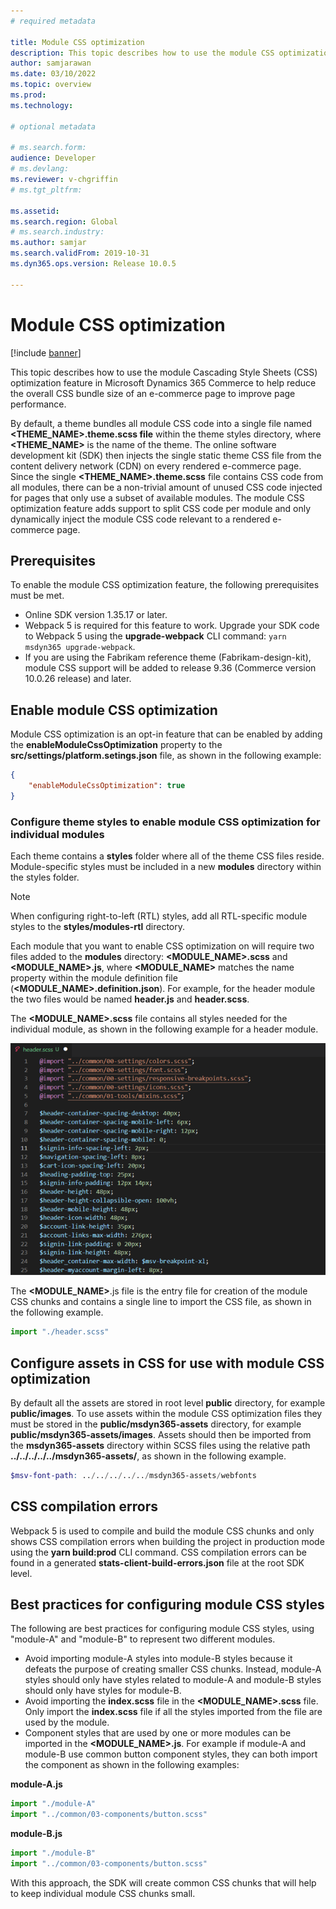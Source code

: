 ```yaml
---
# required metadata

title: Module CSS optimization
description: This topic describes how to use the module CSS optimization feature in Microsoft Dynamics 365 Commerce to help reduce the overall CSS bundle size of an e-commerce page to improve page performance.
author: samjarawan
ms.date: 03/10/2022
ms.topic: overview
ms.prod: 
ms.technology: 

# optional metadata

# ms.search.form: 
audience: Developer
# ms.devlang: 
ms.reviewer: v-chgriffin
# ms.tgt_pltfrm: 

ms.assetid: 
ms.search.region: Global
# ms.search.industry: 
ms.author: samjar
ms.search.validFrom: 2019-10-31
ms.dyn365.ops.version: Release 10.0.5

---
```

# Module CSS optimization

[!include [banner](../includes/banner.md)]

This topic describes how to use the module Cascading Style Sheets (CSS) optimization feature in Microsoft Dynamics 365 Commerce to help reduce the overall CSS bundle size of an e-commerce page to improve page performance.

By default, a theme bundles all module CSS code into a single file named **\<THEME_NAME\>.theme.scss file** within the theme styles directory, where **\<THEME_NAME\>** is the name of the theme. The online software development kit (SDK) then injects the single static theme CSS file from the content delivery network (CDN) on every rendered e-commerce page. Since the single **\<THEME_NAME\>.theme.scss** file contains CSS code from all modules, there can be a non-trivial amount of unused CSS code injected for pages that only use a subset of available modules. The module CSS optimization feature adds support to split CSS code per module and only dynamically inject the module CSS code relevant to a rendered e-commerce page.
 
## Prerequisites

To enable the module CSS optimization feature, the following prerequisites must be met.

- Online SDK version 1.35.17 or later.
- Webpack 5 is required for this feature to work. Upgrade your SDK code to Webpack 5 using the **upgrade-webpack** CLI command: ```yarn msdyn365 upgrade-webpack```.
- If you are using the Fabrikam reference theme (Fabrikam-design-kit), module CSS support will be added to release 9.36 (Commerce version 10.0.26 release) and later.
 
## Enable module CSS optimization

Module CSS optimization is an opt-in feature that can be enabled by adding the **enableModuleCssOptimization** property to the **src/settings/platform.setings.json** file, as shown in the following example:

```json
{
    "enableModuleCssOptimization": true
}
```

### Configure theme styles to enable module CSS optimization for individual modules
 
Each theme contains a **styles** folder where all of the theme CSS files reside. Module-specific styles must be included in a new **modules** directory within the styles folder.

> [!NOTE]
> When configuring right-to-left (RTL) styles, add all RTL-specific module styles to the **styles\/modules-rtl** directory.
 
Each module that you want to enable CSS optimization on will require two files added to the **modules** directory: **\<MODULE_NAME\>.scss** and **\<MODULE_NAME\>.js**, where **\<MODULE_NAME\>** matches the name property within the module definition file (**\<MODULE_NAME\>.definition.json**). For example, for the header module the two files would be named **header.js** and **header.scss**.
 
The **\<MODULE_NAME\>.scss** file contains all styles needed for the individual module, as shown in the following example for a header module.

![Example of a header.scss file](media/css-optimization-3.png)

The **\<MODULE_NAME\>**.js file is the entry file for creation of the module CSS chunks and contains a single line to import the CSS file, as shown in the following example.

```javascript
import "./header.scss"
```
 
## Configure assets in CSS for use with module CSS optimization
 
By default all the assets are stored in root level **public** directory, for example **public/images**. To use assets within the module CSS optimization files they must be stored in the **public/msdyn365-assets** directory, for example  **public/msdyn365-assets/images**. Assets should then be imported from the **msdyn365-assets** directory within SCSS files using the relative path **../../../../../msdyn365-assets/**, as shown in the following example.

```SCSS
$msv-font-path: ../../../../../msdyn365-assets/webfonts
```

## CSS compilation errors

Webpack 5 is used to compile and build the module CSS chunks and only shows CSS compilation errors when building the project in production mode using the **yarn build:prod** CLI command. CSS compilation errors can be found in a generated **stats-client-build-errors.json** file at the root SDK level.

## Best practices for configuring module CSS styles
 
The following are best practices for configuring module CSS styles, using "module-A" and "module-B" to represent two different modules.
 
- Avoid importing module-A styles into module-B styles because it defeats the purpose of creating smaller CSS chunks. Instead, module-A styles should only have styles related to module-A and module-B styles should only have styles for module-B.
- Avoid importing the **index.scss** file in the **\<MODULE_NAME\>.scss** file. Only import the **index.scss** file if all the styles imported from the file are used by the module.
- Component styles that are used by one or more modules can be imported in the **\<MODULE_NAME\>.js**. For example if module-A and module-B use common button component styles, they can both import the component as shown in the following examples:

**module-A.js**
```js
import "./module-A"
import "../common/03-components/button.scss"
```

**module-B.js**
```js
import "./module-B"
import "../common/03-components/button.scss"
``` 

With this approach, the SDK will create common CSS chunks that will help to keep individual module CSS chunks small.
 
